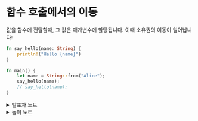 # 함수 호출에서의 이동

값을 함수에 전달할때, 그 값은 매개변수에 할당됩니다. 이때 소유권의 이동이 일어납니다:

```rust
fn say_hello(name: String) {
    println!("Hello {name}")
}

fn main() {
    let name = String::from("Alice");
    say_hello(name);
    // say_hello(name);
}
```

<details>

<summary> 발표자 노트 </summary>

- `say_hello`함수의 첫번째 호출시 `main`함수는 자신이 가진 `name`에 대한 소유권을 포기하므로, 
  이후 `main` 함수에서는 `name`을 사용할 수 없습니다.

- `name`에 할당된 힙 메모리는 `say_hello`함수의 끝에서 해제됩니다.

- `main`함수에서 `name`을 참조로 전달(빌림)하고(`&name`), `say_hello`에서 매개변수를 참조형으로 수정한다면 `main`함수는 `name`의 소유권을 유지할 수 있습니다.

- 또는 첫번째 호출 시 `main`함수에서 `name`을 복제하여 전달할 수도 있습니다.(`name.clone()`)

- 러스트는 이동을 기본으로 하고 복제를 명시적으로 선언하도록 만듬으로, 의도치 않게 복사본을 만드는 
  것이 C++에서보다 어렵습니다.

</details>

<details>

<summary> 놀미 노트 </summary>

- 함수의 아규먼트는 함수 블록 내에 선언된 스택 변수처럼 동작합니다. 
  따라서, 이동이 되는 건 매우 자연스러운 동작입니다.  

</details>